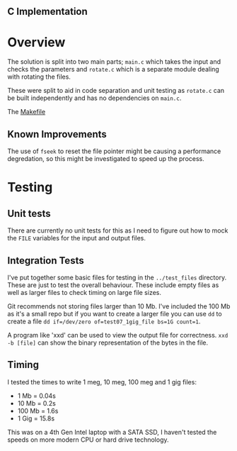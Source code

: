 C Implementation
----------------

# Overview

The solution is split into two main parts; `main.c` which takes the input and checks the parameters and `rotate.c` which is a separate module dealing with rotating the files.

These were split to aid in code separation and unit testing as `rotate.c` can be built independently and has no dependencies on `main.c`.

The [Makefile](./Makefile) 

## Known Improvements

The use of `fseek` to reset the file pointer might be causing a performance degredation, so this might be investigated to speed up the process.

# Testing

## Unit tests

There are currently no unit tests for this as I need to figure out how to mock the `FILE` variables for the input and output files.

## Integration Tests

I've put together some basic files for testing in the `../test_files` directory. These are just to test the overall behaviour. These include empty files as well as larger files to check timing on large file sizes.

Git recommends not storing files larger than 10 Mb. I've included the 100 Mb as it's a small repo but if you want to create a larger file you can use `dd` to create a file `dd if=/dev/zero of=test07_1gig_file bs=1G count=1`.

A program like 'xxd' can be used to view the output file for correctness. `xxd -b [file]` can show the binary representation of the bytes in the file.

## Timing

I tested the times to write 1 meg, 10 meg, 100 meg and 1 gig files:
* 1 Mb = 0.04s
* 10 Mb = 0.2s
* 100 Mb = 1.6s
* 1 Gig = 15.8s

This was on a 4th Gen Intel laptop with a SATA SSD, I haven't tested the speeds on more modern CPU or hard drive technology.